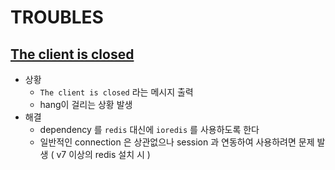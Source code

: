# TROUBLES

## [The client is closed](https://stackoverflow.com/questions/70402383/redis-cloud-and-connect-redis-the-client-is-closed)

- 상황
  - `The client is closed` 라는 메시지 출력
  - hang이 걸리는 상황 발생
- 해결
  - dependency 를 `redis` 대신에 `ioredis` 를 사용하도록 한다
  - 일반적인 connection 은 상관없으나 session 과 연동하여 사용하려면 문제 발생 ( v7 이상의 redis 설치 시 )

